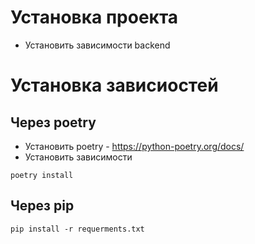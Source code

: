 # Установка проекта
* Установить зависимости backend



# Установка зависиостей
## Через poetry
* Установить poetry - https://python-poetry.org/docs/
* Установить зависимости
```
poetry install
```
## Через pip
```
pip install -r requerments.txt
```
